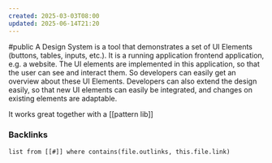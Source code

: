 ```yaml
---
created: 2025-03-03T08:00
updated: 2025-06-14T21:20
---
```

#public
A Design System is a tool that demonstrates a set of UI Elements (buttons, tables, inputs, etc.). It is a running application frontend application, e.g. a website. The UI elements are implemented in this application, so that the user can see and interact them. So developers can easily get an overview about these UI Elements.
Developers can also extend the design easily, so that new UI elements can easily be integrated, and changes on existing elements are adaptable. 

It works great together with a [[pattern lib]]


### Backlinks
```dataview 
list from [[#]] where contains(file.outlinks, this.file.link)
```

